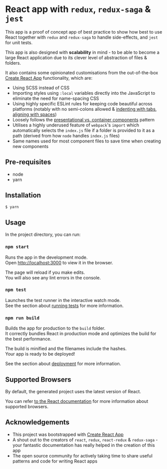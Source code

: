 # React app with `redux`, `redux-saga` & `jest`

This app is a proof of concept app of best practice to show how best to use React together with `redux` and `redux-saga` to handle side-effects, and `jest` for unit tests.

This app is also designed with **scalability** in mind - to be able to become a large React application due to its clever level of abstraction of files & folders.

It also contains some opinionated customisations from the out-of-the-box [Create React App](https://github.com/facebookincubator/create-react-app) functionality, which are:

* Using SCSS instead of CSS
* Importing styles using `:local` variables directly into the JavaScript to eliminate the need for name-spacing CSS
* Using highly specific ESLint rules for keeping code beautiful across platforms (notably with no semi-colons allowed & [indenting with tabs, aligning with spaces](https://dmitryfrank.com/articles/indent_with_tabs_align_with_spaces))
* Loosely follows the [presentational vs. container components](https://medium.com/@dan_abramov/smart-and-dumb-components-7ca2f9a7c7d0) pattern
* Utilises a highly underused feature of `webpack`'s `import` which automatically selects the `index.js` file if a folder is provided to it as a path (derived from how `node` handles `index.js` files)
* Same names used for most component files to save time when creating new components

## Pre-requisites

* node
* yarn

## Installation

```bash
$ yarn
```

## Usage

In the project directory, you can run:

### `npm start`

Runs the app in the development mode.<br>
Open [http://localhost:3000](http://localhost:3000) to view it in the browser.

The page will reload if you make edits.<br>
You will also see any lint errors in the console.

### `npm test`

Launches the test runner in the interactive watch mode.<br>
See the section about [running tests](#running-tests) for more information.

### `npm run build`

Builds the app for production to the `build` folder.<br>
It correctly bundles React in production mode and optimizes the build for the best performance.

The build is minified and the filenames include the hashes.<br>
Your app is ready to be deployed!

See the section about [deployment](#deployment) for more information.

## Supported Browsers

By default, the generated project uses the latest version of React.

You can refer [to the React documentation](https://reactjs.org/docs/react-dom.html#browser-support) for more information about supported browsers.

## Acknowledgements

* This project was bootstrapped with [Create React App](https://github.com/facebookincubator/create-react-app)
* A shout out to the creators of `react`, `redux`, `react-redux` & `redux-saga` - your fantastic documentation has really helped in the creation of this app
* The open source community for actively taking time to share useful patterns and code for writing React apps